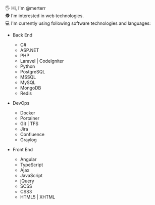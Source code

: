 🖐 Hi, I'm @merterr
<br/>
🕵 I'm interested in web technologies.
<br/>
💻 I'm currently using following software technologies and languages:
- Back End
  - C#
  - ASP.NET
  - PHP
  - Laravel | CodeIgniter
  - Python
  - PostgreSQL
  - MSSQL
  - MySQL
  - MongoDB
  - Redis

- DevOps
  - Docker
  - Portainer
  - Git | TFS
  - Jira
  - Confluence
  - Graylog 

- Front End
  - Angular
  - TypeScript
  - Ajax
  - JavaScript
  - jQuery
  - SCSS
  - CSS3
  - HTML5 | XHTML

 


